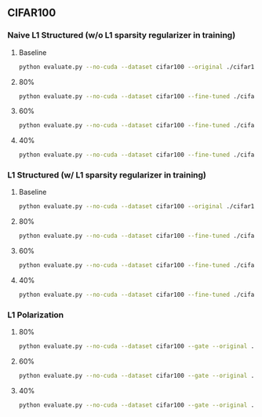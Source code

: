 ## CIFAR100

### Naive L1 Structured (w/o L1 sparsity regularizer in training)

1. Baseline
    ```bash
    python evaluate.py --no-cuda --dataset cifar100 --original ./cifar100/naive/ckpts/model_best.pth.tar
    ```
2. 80%
    ```bash
    python evaluate.py --no-cuda --dataset cifar100 --fine-tuned ./cifar100/p80/naive/ckpts/ft_model_best.pth.tar
    ```
3. 60%
    ```bash
    python evaluate.py --no-cuda --dataset cifar100 --fine-tuned ./cifar100/p60/naive/ckpts/ft_model_best.pth.tar
    ```
4. 40%
    ```bash
    python evaluate.py --no-cuda --dataset cifar100 --fine-tuned ./cifar100/p40/naive/ckpts/ft_model_best.pth.tar
    ```

### L1 Structured (w/ L1 sparsity regularizer in training)

1. Baseline
    ```bash
    python evaluate.py --no-cuda --dataset cifar100 --original ./cifar100/l1-sr/ckpts/model_best.pth.tar
    ```
2. 80%
    ```bash
    python evaluate.py --no-cuda --dataset cifar100 --fine-tuned ./cifar100/p80/l1-sr/ckpts/ft_model_best.pth.tar
    ```
3. 60%
    ```bash
    python evaluate.py --no-cuda --dataset cifar100 --fine-tuned ./cifar100/p60/l1-sr/ckpts/ft_model_best.pth.tar
    ```
4. 40%
    ```bash
    python evaluate.py --no-cuda --dataset cifar100 --fine-tuned ./cifar100/p40/l1-sr/ckpts/ft_model_best.pth.tar
    ```

### L1 Polarization

1. 80%
    ```bash
    python evaluate.py --no-cuda --dataset cifar100 --gate --original ./cifar100/p80/polar/ckpts/model_best.pth.tar --fine-tuned ./cifar100/p80/polar/ckpts/ft_model_best.pth.tar
    ```
2. 60%
    ```bash
    python evaluate.py --no-cuda --dataset cifar100 --gate --original ./cifar100/p60/polar/ckpts/model_best.pth.tar --fine-tuned ./cifar100/p60/polar/ckpts/ft_model_best.pth.tar
    ```
3. 40%
    ```bash
    python evaluate.py --no-cuda --dataset cifar100 --gate --original ./cifar100/p40/polar/ckpts/model_best.pth.tar --fine-tuned ./cifar100/p40/polar/ckpts/ft_model_best.pth.tar
    ```